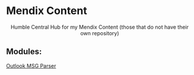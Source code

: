 # Mendix Content


<center>Humble Central Hub for my Mendix Content (those that do not have their own repository)</center>

## Modules:

[Outlook MSG Parser](https://github.com/j3lte/mendix-content/tree/outlook-msg-parser)
